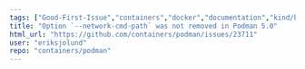 ```yaml
---
tags: ["Good-First-Issue","containers","docker","documentation","kind/bug","kubernetes","linux","network","oci"]
title: "Option `--network-cmd-path` was not removed in Podman 5.0"
html_url: "https://github.com/containers/podman/issues/23711"
user: "eriksjolund"
repo: "containers/podman"
---
```


